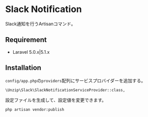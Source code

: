 Slack Notification
==================

Slack通知を行うArtisanコマンド。

## Requirement

- Laravel 5.0.x|5.1.x


## Installation

`config/app.php`の`providers`配列にサービスプロバイダーを追加する。

```php:config/app.php
\Unzip\Slack\SlackNotificationServiceProvider::class,
```

設定ファイルを生成して、設定値を変更できます。

```bash
php artisan vendor:publish
```

